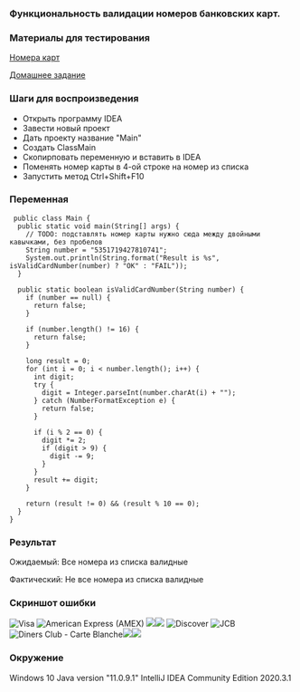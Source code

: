 ### Функциональность валидации номеров банковских карт.

### Материалы для тестирования

[Номера карт](https://docs.google.com/document/d/1Szm33_53LqAecQUNGqLYmjHRV3NudmnHytCcYYtu3EM/edit?usp=sharing)

[Домашнее задание](https://github.com/netology-code/javaqa-homeworks/tree/master/intro)

### Шаги для воспроизведения

- Открыть программу IDEA
- Завести новый проект
- Дать проекту название "Main"
- Создать ClassMain
- Скопирповать переменную и вставить в IDEA
- Поменять номер карты в 4-ой строке на номер из списка
- Запустить метод Ctrl+Shift+F10

### Переменная

<pre><code> public class Main {
  public static void main(String[] args) {
    // TODO: подставлять номер карты нужно сюда между двойными кавычками, без пробелов
    String number = "5351719427810741";
    System.out.println(String.format("Result is %s", isValidCardNumber(number) ? "OK" : "FAIL"));
  }

  public static boolean isValidCardNumber(String number) {
    if (number == null) {
      return false;
    }

    if (number.length() != 16) {
      return false;
    }

    long result = 0;
    for (int i = 0; i < number.length(); i++) {
      int digit;
      try {
        digit = Integer.parseInt(number.charAt(i) + "");
      } catch (NumberFormatException e) {
        return false;
      }

      if (i % 2 == 0) {
        digit *= 2;
        if (digit > 9) {
          digit -= 9;
        }
      }
      result += digit;
    }

    return (result != 0) && (result % 10 == 0);
  }
} </code></pre>


### Результат

Ожидаемый:
Все номера из списка валидные

Фактический:
Не все номера из списка валидные 

### Cкриншот ошибки
![Visa](https://github.com/MashaOsipova/Java1.1/blob/1d6b362368375082fad692e6b016a73039a3ea45/4716476782716823070.png)
![American Express (AMEX)](https://github.com/MashaOsipova/Java1.1/blob/1d6b362368375082fad692e6b016a73039a3ea45/347219254707506.png)
![](https://github.com/MashaOsipova/Java1.1/blob/1d6b362368375082fad692e6b016a73039a3ea45/342969472785685.png)![](https://github.com/MashaOsipova/Java1.1/blob/1d6b362368375082fad692e6b016a73039a3ea45/374457377017470.png)
![Discover](https://github.com/MashaOsipova/Java1.1/blob/1d6b362368375082fad692e6b016a73039a3ea45/6011514970957871704.png)
![JCB](https://github.com/MashaOsipova/Java1.1/blob/1d6b362368375082fad692e6b016a73039a3ea45/3542721464542799048.png)
![Diners Club - Carte Blanche](https://github.com/MashaOsipova/Java1.1/blob/1d6b362368375082fad692e6b016a73039a3ea45/30262275369270.png)![](https://github.com/MashaOsipova/Java1.1/blob/1d6b362368375082fad692e6b016a73039a3ea45/30283469346106.png)![](https://github.com/MashaOsipova/Java1.1/blob/1d6b362368375082fad692e6b016a73039a3ea45/30453905757451.png)

### Окружение

Windows 10
Java version "11.0.9.1"
IntelliJ IDEA Community Edition 2020.3.1
